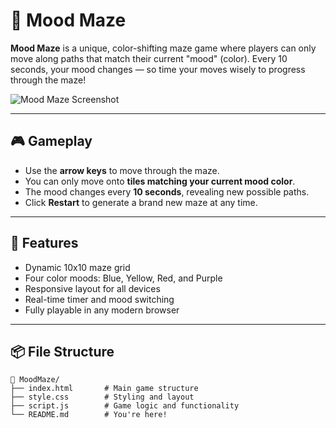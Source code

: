 # 🌈 Mood Maze

**Mood Maze** is a unique, color-shifting maze game where players can only move along paths that match their current "mood" (color). Every 10 seconds, your mood changes — so time your moves wisely to progress through the maze!

![Mood Maze Screenshot](screenshot.png)

---

## 🎮 Gameplay

- Use the **arrow keys** to move through the maze.
- You can only move onto **tiles matching your current mood color**.
- The mood changes every **10 seconds**, revealing new possible paths.
- Click **Restart** to generate a brand new maze at any time.

---

## 🧠 Features

- Dynamic 10x10 maze grid
- Four color moods: Blue, Yellow, Red, and Purple
- Responsive layout for all devices
- Real-time timer and mood switching
- Fully playable in any modern browser

---

## 📦 File Structure

```plaintext
📁 MoodMaze/
├── index.html       # Main game structure
├── style.css        # Styling and layout
├── script.js        # Game logic and functionality
└── README.md        # You're here!
